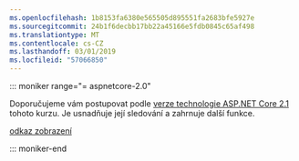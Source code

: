 ```yaml
---
ms.openlocfilehash: 1b8153fa6380e565505d895551fa2683bfe5927e
ms.sourcegitcommit: 24b1f6decbb17bb22a45166e5fdb0845c65af498
ms.translationtype: MT
ms.contentlocale: cs-CZ
ms.lasthandoff: 03/01/2019
ms.locfileid: "57066850"
---
```

::: moniker range="= aspnetcore-2.0"

Doporučujeme vám postupovat podle [verze technologie ASP.NET Core 2.1](xref:razor-pages-start?view=aspnetcore-2.1) tohoto kurzu. Je usnadňuje její sledování a zahrnuje další funkce.

 [odkaz zobrazení](?view=aspnetcore-2.1)

::: moniker-end
